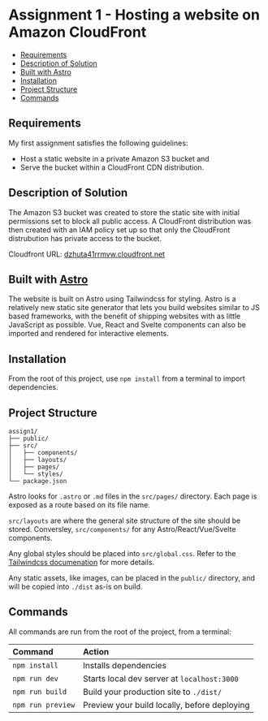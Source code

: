 # Assignment 1 - Hosting a website on Amazon CloudFront

* [Requirements](#requirements)
* [Description of Solution](#description-of-solution)
* [Built with Astro](#built-with-astro)
* [Installation](#installation)
* [Project Structure](#project-structure)
* [Commands](#commands)

## Requirements

My first assignment satisfies the following guidelines:

- Host a static website in a private Amazon S3 bucket and
- Serve the bucket within a CloudFront CDN distribution.

## Description of Solution

The Amazon S3 bucket was created to store the static site with initial permissions set to block all public access. A CloudFront distribution was then created with an IAM policy set up so that only the CloudFront distrubution has private access to the bucket.

Cloudfront URL: [dzhuta41rrmvw.cloudfront.net](http://dzhuta41rrmvw.cloudfront.net/)

## Built with [Astro](https://astro.build)

The website is built on Astro using Tailwindcss for styling. Astro is a relatively new static site generator that lets you build websites similar to JS based frameworks, with the benefit of shipping websites with as little JavaScript as possible. Vue, React and Svelte components can also be imported and rendered for interactive elements.

## Installation

From the root of this project, use `npm install` from a terminal to import dependencies.

## Project Structure

```
assign1/
├── public/
├── src/
│   ├── components/
│   ├── layouts/
│   ├── pages/
│   └── styles/
└── package.json
```

Astro looks for `.astro` or `.md` files in the `src/pages/` directory. Each page is exposed as a route based on its file name.

`src/layouts` are where the general site structure of the site should be stored. Conversley, `src/components/` for any Astro/React/Vue/Svelte components.

Any global styles should be placed into `src/global.css`. Refer to the [Tailwindcss documenation](https://tailwindcss.com/docs/) for more details.

Any static assets, like images, can be placed in the `public/` directory, and will be copied into `./dist` as-is on build.

## Commands

All commands are run from the root of the project, from a terminal:

| Command           | Action                                       |
|:----------------  |:-------------------------------------------- |
| `npm install`     | Installs dependencies                        |
| `npm run dev`     | Starts local dev server at `localhost:3000`  |
| `npm run build`   | Build your production site to `./dist/`      |
| `npm run preview` | Preview your build locally, before deploying |
